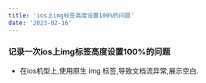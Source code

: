 ```yaml
---
title: 'ios上img标签高度设置100%的问题'
date: '2023-02-16'
---
```


### 记录一次ios上img标签高度设置100%的问题

- 在ios机型上,使用原生 img 标签,导致文档流异常,展示空白.
